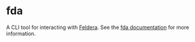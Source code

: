 # fda

A CLI tool for interacting with [Feldera](https://github.com/feldera/feldera).
See the [fda documentation](https://docs.feldera.com/reference/cli/) for more information.